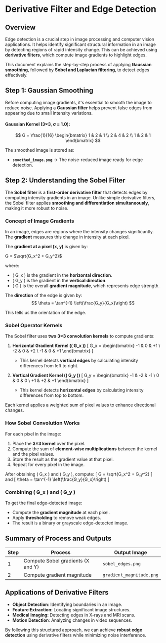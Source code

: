 # Derivative Filter and Edge Detection

## Overview
Edge detection is a crucial step in image processing and computer vision applications. It helps identify significant structural information in an image by detecting regions of rapid intensity change. This can be achieved using **derivative filters**, which compute image gradients to highlight edges.

This document explains the step-by-step process of applying **Gaussian smoothing**, followed by **Sobel and Laplacian filtering**, to detect edges effectively.

## Step 1: Gaussian Smoothing
Before computing image gradients, it's essential to smooth the image to reduce noise. Applying a **Gaussian filter** helps prevent false edges from appearing due to small intensity variations.

#### **Gaussian Kernel (3×3, σ = 1.0):**

$$
G = \frac{1}{16} \begin{bmatrix} 
1 & 2 & 1 \\
2 & 4 & 2 \\
1 & 2 & 1 
\end{bmatrix}
$$

The smoothed image is stored as:
- **`smoothed_image.png`** → The noise-reduced image ready for edge detection.

## Step 2: Understanding the Sobel Filter
The **Sobel filter** is a **first-order derivative filter** that detects edges by computing intensity gradients in an image. Unlike simple derivative filters, the Sobel filter applies **smoothing and differentiation simultaneously**, making it more robust to noise.

### **Concept of Image Gradients**
In an image, edges are regions where the intensity changes significantly. The **gradient** measures this change in intensity at each pixel.

The **gradient at a pixel (x, y)** is given by:

G = $`\sqrt{G_x^2 + G_y^2}`$


where:
- \( G_x \) is the gradient in the **horizontal direction**.
- \( G_y \) is the gradient in the **vertical direction**.
- \( G \) is the overall **gradient magnitude**, which represents edge strength.

The **direction** of the edge is given by:
$$
\theta = \tan^{-1} \left(\frac{G_y}{G_x}\right)
$$

This tells us the orientation of the edge.

### **Sobel Operator Kernels**
The Sobel filter uses **two 3×3 convolution kernels** to compute gradients:
1. **Horizontal Gradient Kernel (\( G_x \))**
   \[
   G_x =
   \begin{bmatrix}
   -1 & 0 & +1 \\
   -2 & 0 & +2 \\
   -1 & 0 & +1
   \end{bmatrix}
   \]
   - This kernel detects **vertical edges** by calculating intensity differences from left to right.

2. **Vertical Gradient Kernel (\( G_y \))**
   \[
   G_y =
   \begin{bmatrix}
   -1 & -2 & -1 \\
   0 & 0 & 0 \\
   +1 & +2 & +1
   \end{bmatrix}
   \]
   - This kernel detects **horizontal edges** by calculating intensity differences from top to bottom.

Each kernel applies a weighted sum of pixel values to enhance directional changes.

### **How Sobel Convolution Works**
For each pixel in the image:
1. Place the **3×3 kernel** over the pixel.
2. Compute the sum of **element-wise multiplications** between the kernel and the pixel values.
3. Store the result as the gradient value at that pixel.
4. Repeat for every pixel in the image.

After obtaining \( G_x \) and \( G_y \), compute:
\[
G = \sqrt{G_x^2 + G_y^2}
\]
and
\[
\theta = \tan^{-1} \left(\frac{G_y}{G_x}\right)
\]

### **Combining \( G_x \) and \( G_y \)**
To get the final edge-detected image:
- Compute the **gradient magnitude** at each pixel.
- Apply **thresholding** to remove weak edges.
- The result is a binary or grayscale edge-detected image.

## Summary of Process and Outputs
| Step | Process | Output Image |
|------|---------|--------------|
| 1 | Compute Sobel gradients (X and Y) | `sobel_edges.png` |
| 2 | Compute gradient magnitude | `gradient_magnitude.png` |

## Applications of Derivative Filters
- **Object Detection**: Identifying boundaries in an image.
- **Feature Extraction**: Locating significant image structures.
- **Medical Imaging**: Detecting edges in X-rays and MRI scans.
- **Motion Detection**: Analyzing changes in video sequences.

By following this structured approach, we can achieve **robust edge detection** using derivative filters while minimizing noise interference.

